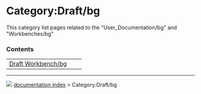 # Category:Draft/bg
This category list pages related to the \"User_Documentation/bg\" and \"Workbenches/bg\"

### Contents

|     |     |     |
| --- | --- | --- |
| [Draft Workbench/bg](Draft_Workbench/bg.md) |



---
![](images/Right_arrow.png) [documentation index](../README.md) > Category:Draft/bg
